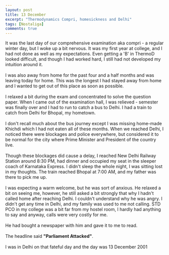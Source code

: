```yaml
---
layout: post
title: 13 December
excerpt: "Thermodynamics Compri, homesickness and Delhi"
tags: [Nostaliga]
comments: true
---
```


It was the last day of our comprehensive examination aka compri - a regular winter day, but I woke up a bit nervous. It was my first year at college, and I had not done as well as my expectations. Even getting a 'B' in ThermoD looked difficult, and though I had worked hard, I still had not developed my intuition around it. 
<br/>
<br/>
I was also away from home for the past four and a half months and was leaving today for home. This was the longest I had stayed away from home and I wanted to get out of this place as soon as possible. 
<br/>
<br/>
I relaxed a bit during the exam and concentrated to solve the question paper. When I came out of the examination hall, I was relieved - semester was finally over and I had to run to catch a bus to Delhi. I had a train to catch from Delhi for Bhopal, my hometown. 
<br/>
<br/>
I don't recall much about the bus journey except I was missing home-made Khichdi which I had not eaten all of these months. When we reached Delhi, I noticed there were blockages and police everywhere, but considered it to be normal for the city where Prime Minister and President of the country live.
<br/>
<br/>
Though these blockages did cause a delay, I reached New Delhi Railway Station around 8:30 PM, had dinner and occupied my seat in the sleeper coach of Karnataka Express. I didn't sleep the whole night, I was sitting lost in my thoughts. The train reached Bhopal at 7:00 AM, and my father was there to pick me up. 
<br/>
<br/>
I was expecting a warm welcome, but he was sort of anxious. He relaxed a bit on seeing me, however, he still asked a bit strongly that why I hadn't called home after reaching Delhi. I couldn't understand why he was angry. I didn't get any time in Delhi, and my family was used to me not calling. STD PCO in my college was a bit far from my hostel room, I hardly had anything to say and anyway, calls were very costly for me. 
<br/>
<br/>
He had bought a newspaper with him and gave it to me to read. 
<br/>
<br/>
The headline said **"Parliament Attacked"**.
<br/>
<br/>
I was in Delhi on that fateful day and the day was 13 December 2001
